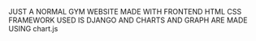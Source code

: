 JUST A NORMAL GYM WEBSITE MADE WITH FRONTEND HTML CSS  FRAMEWORK USED IS DJANGO AND CHARTS AND GRAPH ARE MADE USING chart.js  

